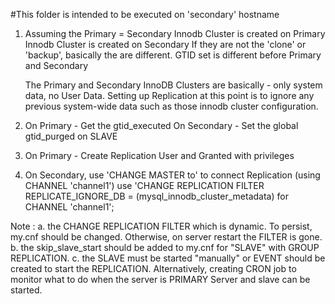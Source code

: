 #This folder is intended to be executed on 'secondary' hostname
1. Assuming the Primary = Secondary
   Innodb Cluster is created on Primary
   Innodb Cluster is created on Secondary
   If they are not the 'clone' or 'backup', basically the are different.
   GTID set is different before Primary and Secondary

   The Primary and Secondary InnoDB Clusters are basically - only system data, no User Data.   Setting up Replication at this point is to ignore any previous system-wide data such as those innodb cluster configuration.

2. On Primary - Get the gtid_executed
   On Secondary - Set the global gtid_purged on SLAVE 

3. On Primary - Create Replication User and Granted with privileges

4. On Secondary, 
   use 'CHANGE MASTER to' to connect Replication (using CHANNEL 'channel1')
   use 'CHANGE REPLICATION FILTER REPLICATE_IGNORE_DB = (mysql_innodb_cluster_metadata) for CHANNEL 'channel1';


Note : 
a. the CHANGE REPLICATION FILTER which is dynamic.  To persist, my.cnf should be changed.  Otherwise, on server restart the FILTER is gone.
b. the skip_slave_start should be added to my.cnf for "SLAVE" with GROUP REPLICATION.
c. the SLAVE must be started "manually"  or EVENT should be created to start the REPLICATION.  Alternatively, creating CRON job to monitor what to do when the server is PRIMARY Server and slave can be started.

